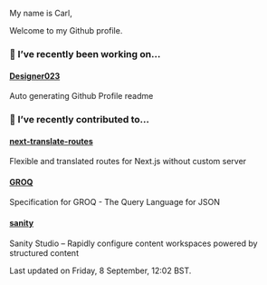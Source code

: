 My name is Carl,

Welcome to my Github profile.

### 🔭 I’ve recently been working on...

#### [Designer023](https://github.com/Designer023/Designer023) 
Auto generating Github Profile readme


### 🖖 I’ve recently contributed to...

#### [next-translate-routes](https://github.com/hozana/next-translate-routes) 
Flexible and translated routes for Next.js without custom server

#### [GROQ](https://github.com/sanity-io/GROQ) 
Specification for GROQ - The Query Language for JSON

#### [sanity](https://github.com/sanity-io/sanity) 
Sanity Studio – Rapidly configure content workspaces powered by structured content


Last updated on Friday, 8 September, 12:02 BST.